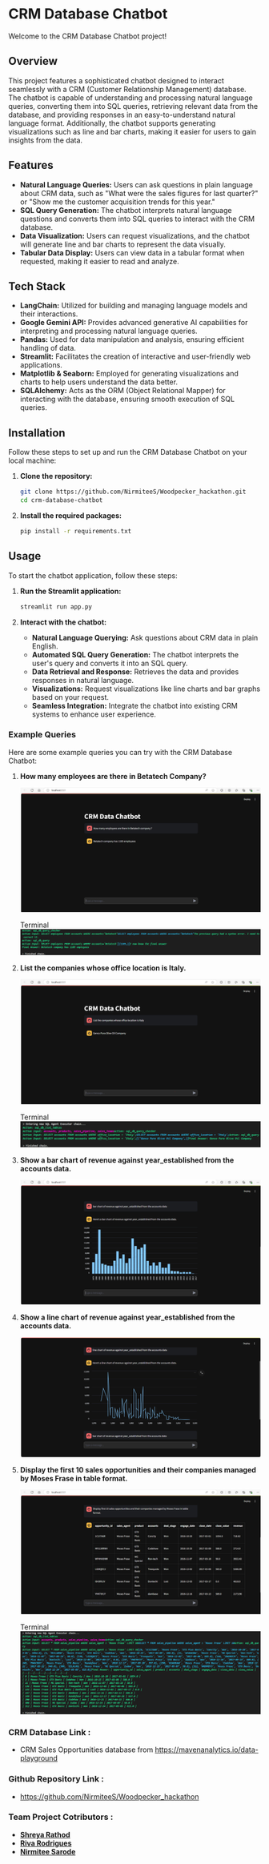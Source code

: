 # CRM Database Chatbot

Welcome to the CRM Database Chatbot project!

## Overview

This project features a sophisticated chatbot designed to interact seamlessly with a CRM (Customer Relationship Management) database. The chatbot is capable of understanding and processing natural language queries, converting them into SQL queries, retrieving relevant data from the database, and providing responses in an easy-to-understand natural language format. Additionally, the chatbot supports generating visualizations such as line and bar charts, making it easier for users to gain insights from the data.

## Features

- **Natural Language Queries:** Users can ask questions in plain language about CRM data, such as "What were the sales figures for last quarter?" or "Show me the customer acquisition trends for this year."
- **SQL Query Generation:** The chatbot interprets natural language questions and converts them into SQL queries to interact with the CRM database.
- **Data Visualization:** Users can request visualizations, and the chatbot will generate line and bar charts to represent the data visually.
- **Tabular Data Display:** Users can view data in a tabular format when requested, making it easier to read and analyze.

## Tech Stack

- **LangChain:** Utilized for building and managing language models and their interactions.
- **Google Gemini API:** Provides advanced generative AI capabilities for interpreting and processing natural language queries.
- **Pandas:** Used for data manipulation and analysis, ensuring efficient handling of data.
- **Streamlit:** Facilitates the creation of interactive and user-friendly web applications.
- **Matplotlib & Seaborn:** Employed for generating visualizations and charts to help users understand the data better.
- **SQLAlchemy:** Acts as the ORM (Object Relational Mapper) for interacting with the database, ensuring smooth execution of SQL queries.

## Installation

Follow these steps to set up and run the CRM Database Chatbot on your local machine:

1. **Clone the repository:**

   ```bash
   git clone https://github.com/NirmiteeS/Woodpecker_hackathon.git
   cd crm-database-chatbot
   ```

2. **Install the required packages:**

   ```bash
   pip install -r requirements.txt
   ```

## Usage

To start the chatbot application, follow these steps:

1. **Run the Streamlit application:**

   ```bash
   streamlit run app.py
   ```

2. **Interact with the chatbot:**
   - **Natural Language Querying:** Ask questions about CRM data in plain English.
   - **Automated SQL Query Generation:** The chatbot interprets the user's query and converts it into an SQL query.
   - **Data Retrieval and Response:** Retrieves the data and provides responses in natural language.
   - **Visualizations:** Request visualizations like line charts and bar graphs based on your request.
   - **Seamless Integration:** Integrate the chatbot into existing CRM systems to enhance user experience.

### Example Queries

Here are some example queries you can try with the CRM Database Chatbot:

1. **How many employees are there in Betatech Company?**

   ![Output](output_samples/1st_query.png)

   Terminal
   ![Terminal](output_samples/1st_query_terminal.png)

2. **List the companies whose office location is Italy.**

   ![Output](output_samples/2nd_query.png)

   Terminal
   ![Terminal](output_samples/2nd_query_terminal.png)
3. **Show a bar chart of revenue against year_established from the accounts data.**

   ![Output](output_samples/bar_graph.png)

4. **Show a line chart of revenue against year_established from the accounts data.**

   ![Output](output_samples/line_graph.png)

5. **Display the first 10 sales opportunities and their companies managed by Moses Frase in table format.**

   ![Output](output_samples/table.png)

   Terminal
   ![Terminal](output_samples/table_terminal.png)

### CRM Database Link : 
 - CRM Sales Opportunities database from https://mavenanalytics.io/data-playground

### Github Repository Link : 
 - https://github.com/NirmiteeS/Woodpecker_hackathon

### Team Project Cotributors : 
 - [**Shreya Rathod**](https://chatgpt.com/)
 - [**Riva Rodrigues**](https://linkedin.com/in/shreya-rathod)
 - [**Nirmitee Sarode**](https://linkedin.com/in/shreya-rathod)
